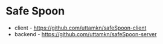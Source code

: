 # Safe Spoon
- client - https://github.com/uttamkn/safeSpoon-client
- backend - https://github.com/uttamkn/safeSpoon-server
